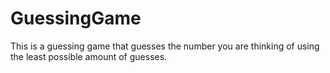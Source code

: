 # GuessingGame
This is a guessing game that guesses the number you are thinking of using the least possible amount of guesses.
